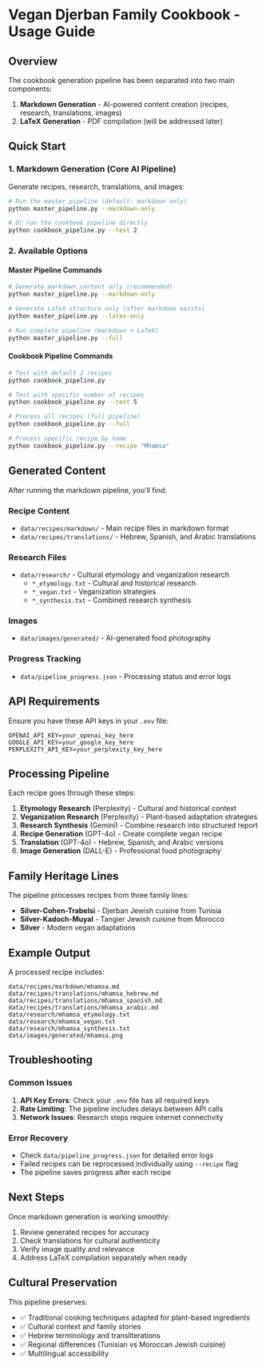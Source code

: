 # Vegan Djerban Family Cookbook - Usage Guide

## Overview

The cookbook generation pipeline has been separated into two main components:
1. **Markdown Generation** - AI-powered content creation (recipes, research, translations, images)
2. **LaTeX Generation** - PDF compilation (will be addressed later)

## Quick Start

### 1. Markdown Generation (Core AI Pipeline)

Generate recipes, research, translations, and images:

```bash
# Run the master pipeline (default: markdown only)
python master_pipeline.py --markdown-only

# Or run the cookbook pipeline directly
python cookbook_pipeline.py --test 2
```

### 2. Available Options

#### Master Pipeline Commands

```bash
# Generate markdown content only (recommended)
python master_pipeline.py --markdown-only

# Generate LaTeX structure only (after markdown exists)
python master_pipeline.py --latex-only

# Run complete pipeline (markdown + LaTeX)
python master_pipeline.py --full
```

#### Cookbook Pipeline Commands

```bash
# Test with default 2 recipes
python cookbook_pipeline.py

# Test with specific number of recipes
python cookbook_pipeline.py --test 5

# Process all recipes (full pipeline)
python cookbook_pipeline.py --full

# Process specific recipe by name
python cookbook_pipeline.py --recipe "Mhamsa"
```

## Generated Content

After running the markdown pipeline, you'll find:

### Recipe Content
- `data/recipes/markdown/` - Main recipe files in markdown format
- `data/recipes/translations/` - Hebrew, Spanish, and Arabic translations

### Research Files
- `data/research/` - Cultural etymology and veganization research
  - `*_etymology.txt` - Cultural and historical research
  - `*_vegan.txt` - Veganization strategies  
  - `*_synthesis.txt` - Combined research synthesis

### Images
- `data/images/generated/` - AI-generated food photography

### Progress Tracking
- `data/pipeline_progress.json` - Processing status and error logs

## API Requirements

Ensure you have these API keys in your `.env` file:

```env
OPENAI_API_KEY=your_openai_key_here
GOOGLE_API_KEY=your_google_key_here  
PERPLEXITY_API_KEY=your_perplexity_key_here
```

## Processing Pipeline

Each recipe goes through these steps:

1. **Etymology Research** (Perplexity) - Cultural and historical context
2. **Veganization Research** (Perplexity) - Plant-based adaptation strategies
3. **Research Synthesis** (Gemini) - Combine research into structured report
4. **Recipe Generation** (GPT-4o) - Create complete vegan recipe
5. **Translation** (GPT-4o) - Hebrew, Spanish, and Arabic versions
6. **Image Generation** (DALL-E) - Professional food photography

## Family Heritage Lines

The pipeline processes recipes from three family lines:

- **Silver-Cohen-Trabelsi** - Djerban Jewish cuisine from Tunisia
- **Silver-Kadoch-Muyal** - Tangier Jewish cuisine from Morocco  
- **Silver** - Modern vegan adaptations

## Example Output

A processed recipe includes:

```
data/recipes/markdown/mhamsa.md
data/recipes/translations/mhamsa_hebrew.md
data/recipes/translations/mhamsa_spanish.md
data/recipes/translations/mhamsa_arabic.md
data/research/mhamsa_etymology.txt
data/research/mhamsa_vegan.txt
data/research/mhamsa_synthesis.txt
data/images/generated/mhamsa.png
```

## Troubleshooting

### Common Issues

1. **API Key Errors**: Check your `.env` file has all required keys
2. **Rate Limiting**: The pipeline includes delays between API calls
3. **Network Issues**: Research steps require internet connectivity

### Error Recovery

- Check `data/pipeline_progress.json` for detailed error logs
- Failed recipes can be reprocessed individually using `--recipe` flag
- The pipeline saves progress after each recipe

## Next Steps

Once markdown generation is working smoothly:

1. Review generated recipes for accuracy
2. Check translations for cultural authenticity  
3. Verify image quality and relevance
4. Address LaTeX compilation separately when ready

## Cultural Preservation

This pipeline preserves:
- ✅ Traditional cooking techniques adapted for plant-based ingredients
- ✅ Cultural context and family stories
- ✅ Hebrew terminology and transliterations
- ✅ Regional differences (Tunisian vs Moroccan Jewish cuisine)
- ✅ Multilingual accessibility 